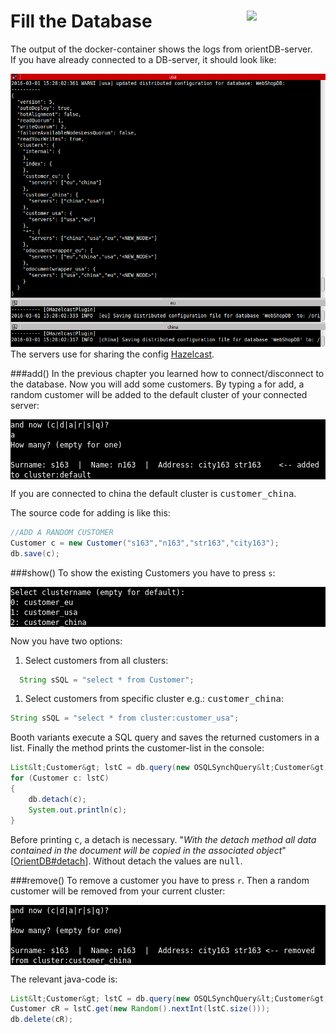 # Fill the Database<a><img align="right" width="25%" src="https://github.com/pilleatus/orientdb-tutorial-distributed-database/blob/master/gitbook/images/add_customer.png?raw=true"/></a>
The output of the docker-container shows the logs from orientDB-server.  
If you have already connected to a DB-server, it should look like:  

![](./images/server_output_1.png)
The servers use for sharing the config [Hazelcast](https://hazelcast.com/).

###add()
In the previous chapter you learned how to connect/disconnect to the database. Now you will add some customers. By typing `a` for add, a random customer will be added to the default cluster of your connected server:
<pre style="background-color:black; color:white"><code>and now (c|d|a|r|s|q)?
a
How many? (empty for one)

Surname: s163  |  Name: n163  |  Address: city163 str163    &lt;-- added to cluster:default
</code></pre>

If you are connected to china the default cluster is <TT>customer_china</TT>. 

The source code for adding is like this:
```java
//ADD A RANDOM CUSTOMER
Customer c = new Customer("s163","n163","str163","city163");
db.save(c);	
```

###show()
To show the existing Customers you have to press `s`:

<pre style="background-color:black; color:white"><code>Select clustername (empty for default):
0: customer_eu
1: customer_usa
2: customer_china
</code></pre>

Now you have two options:

1. Select customers from all clusters:
  ```java
    String sSQL = "select * from Customer";
  ```
1. Select customers from specific cluster e.g.: <TT>customer_china</TT>:

  ```java
  String sSQL = "select * from cluster:customer_usa";
  ```

Booth variants execute a SQL query and saves the returned customers in a list. Finally the method prints the customer-list in the console: 

```java
List&lt;Customer&gt; lstC = db.query(new OSQLSynchQuery&lt;Customer&gt;(sSQL));
for (Customer c: lstC) 
{
    db.detach(c);
    System.out.println(c);
}
```
  
Before printing <tt>c</tt>, a detach is necessary. "*With the detach method all data contained in the document will be copied in the associated object*"[[OrientDB#detach](http://orientdb.com/docs/last/Object-Database.html#detach)]. Without detach the values are <tt>null</tt>.

###remove()
To remove a customer you have to press `r`. Then a random customer will be removed from your current cluster:

<pre style="background-color:black; color:white"><code>and now (c|d|a|r|s|q)?
r
How many? (empty for one)

Surname: s163  |  Name: n163  |  Address: city163 str163 &lt-- removed from cluster:customer_china
</code></pre>

The relevant java-code is:

```java
List&lt;Customer&gt; lstC = db.query(new OSQLSynchQuery&lt;Customer&gt;("select * from cluster:customer_china"));
Customer cR = lstC.get(new Random().nextInt(lstC.size()));
db.delete(cR);
```



